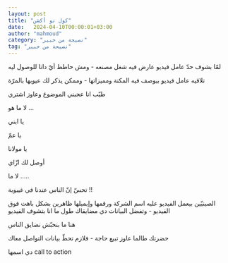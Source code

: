 ```yaml
---
layout: post
title: "كول تو أكشن"
date:   2024-04-10T00:00:01+03:00
author: "mahmoud"
category: "نصيحة من خبير"
tag: "نصيحة من خبير"
---
```



لمّا بشوف حدّ عامل فيديو عارض فيه شغل مصنعه - ومش حاطط أيّ
داتا للوصول ليه

تلاقيه عامل فيديو بيوصف فيه المكنة ومميزاتها - وممكن
يذكر لك عيوبها بالمرّة

طيّب انا عجبني الموضوع وعاوز اشتري

لا ما هو ...




يا ابني

يا عمّ

يا مولانا

أوصل لك ازّاي

لا ما .....




تحسّ إنّ الناس عندنا في غيبوبة !!




الصينيّين بيعمل الفيديو عليه اسم الشركة ورقمها وإيميلها
ظاهرين بشكل باهت فوق الفيديو - وتفضل البيانات دي مضايقاك طول ما انا
بتشوف الفيديو

هنا ما بنحبّش نضايق الناس




حضرتك طالما عاوز تبيع حاجة - فلازم تحطّ بيانات التواصل
معاك

دي اسمها call to action
